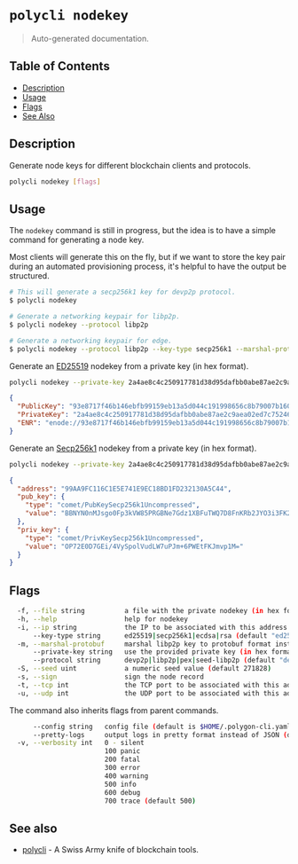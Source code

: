 # `polycli nodekey`

> Auto-generated documentation.

## Table of Contents

- [Description](#description)
- [Usage](#usage)
- [Flags](#flags)
- [See Also](#see-also)

## Description

Generate node keys for different blockchain clients and protocols.

```bash
polycli nodekey [flags]
```

## Usage

The `nodekey` command is still in progress, but the idea is to have a
simple command for generating a node key.

Most clients will generate this on the fly, but if we want to store
the key pair during an automated provisioning process, it's helpful to
have the output be structured.

```bash
# This will generate a secp256k1 key for devp2p protocol.
$ polycli nodekey

# Generate a networking keypair for libp2p.
$ polycli nodekey --protocol libp2p

# Generate a networking keypair for edge.
$ polycli nodekey --protocol libp2p --key-type secp256k1 --marshal-protobuf
```

Generate an [ED25519](https://en.wikipedia.org/wiki/Curve25519) nodekey from a private key (in hex format).

```bash
polycli nodekey --private-key 2a4ae8c4c250917781d38d95dafbb0abe87ae2c9aea02ed7c7524685358e49c2 | jq
```

```json
{
  "PublicKey": "93e8717f46b146ebfb99159eb13a5d044c191998656c8b79007b16051bb1ff762d09884e43783d898dd47f6220af040206cabbd45c9a26bb278a522c3d538a1f",
  "PrivateKey": "2a4ae8c4c250917781d38d95dafbb0abe87ae2c9aea02ed7c7524685358e49c2",
  "ENR": "enode://93e8717f46b146ebfb99159eb13a5d044c191998656c8b79007b16051bb1ff762d09884e43783d898dd47f6220af040206cabbd45c9a26bb278a522c3d538a1f@0.0.0.0:30303?discport=0"
}
```

Generate an [Secp256k1](https://en.bitcoin.it/wiki/Secp256k1) nodekey from a private key (in hex format).

```bash
polycli nodekey --private-key 2a4ae8c4c250917781d38d95dafbb0abe87ae2c9aea02ed7c7524685358e49c2 --key-type secp256k1 | jq
```

```json
{
  "address": "99AA9FC116C1E5E741E9EC18BD1FD232130A5C44",
  "pub_key": {
    "type": "comet/PubKeySecp256k1Uncompressed",
    "value": "BBNYN0nMJsgo0Fp3kVW85PRGBNe7Gdz1XBFuTWQ7D8FnKRb2JYO3i3FK2UiA5+gTSxYu1K66KdYjQYP1mOkH09g="
  },
  "priv_key": {
    "type": "comet/PrivKeySecp256k1Uncompressed",
    "value": "OP72E0D7GEi/4VySpolVudLW7uPJm+6PWEtFKJmvp1M="
  }
}
```

## Flags

```bash
  -f, --file string          a file with the private nodekey (in hex format)
  -h, --help                 help for nodekey
  -i, --ip string            the IP to be associated with this address (default "0.0.0.0")
      --key-type string      ed25519|secp256k1|ecdsa|rsa (default "ed25519")
  -m, --marshal-protobuf     marshal libp2p key to protobuf format instead of raw
      --private-key string   use the provided private key (in hex format)
      --protocol string      devp2p|libp2p|pex|seed-libp2p (default "devp2p")
  -S, --seed uint            a numeric seed value (default 271828)
  -s, --sign                 sign the node record
  -t, --tcp int              the TCP port to be associated with this address (default 30303)
  -u, --udp int              the UDP port to be associated with this address
```

The command also inherits flags from parent commands.

```bash
      --config string   config file (default is $HOME/.polygon-cli.yaml)
      --pretty-logs     output logs in pretty format instead of JSON (default true)
  -v, --verbosity int   0 - silent
                        100 panic
                        200 fatal
                        300 error
                        400 warning
                        500 info
                        600 debug
                        700 trace (default 500)
```

## See also

- [polycli](polycli.md) - A Swiss Army knife of blockchain tools.

